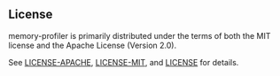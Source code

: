 ## License
[license]: #license

memory-profiler is primarily distributed under the terms of both the MIT license and the Apache License (Version 2.0).

See [LICENSE-APACHE](LICENSE-APACHE), [LICENSE-MIT](LICENSE-MIT), and [LICENSE](LICENSE) for details.
